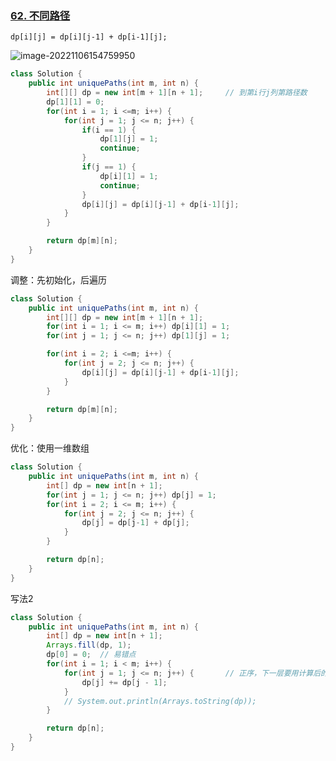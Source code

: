 ### [62. 不同路径](https://leetcode.cn/problems/unique-paths/)

```
dp[i][j] = dp[i][j-1] + dp[i-1][j];
```

![image-20221106154759950](https://cdn.jsdelivr.net/gh/iamk123/typora@main/uPic/2022/11/06/15480016677208801667720880072no4wch-image-20221106154759950.png)

```java
class Solution {
    public int uniquePaths(int m, int n) {
        int[][] dp = new int[m + 1][n + 1];		// 到第i行j列第路径数
        dp[1][1] = 0;
        for(int i = 1; i <=m; i++) {
            for(int j = 1; j <= n; j++) {
                if(i == 1) {
                    dp[1][j] = 1;
                    continue;
                }
                if(j == 1) {
                    dp[i][1] = 1;
                    continue;
                }
                dp[i][j] = dp[i][j-1] + dp[i-1][j];
            }
        }

        return dp[m][n];
    }
}
```

调整：先初始化，后遍历

```java
class Solution {
    public int uniquePaths(int m, int n) {
        int[][] dp = new int[m + 1][n + 1];
        for(int i = 1; i <= m; i++) dp[i][1] = 1;
        for(int j = 1; j <= n; j++) dp[1][j] = 1;

        for(int i = 2; i <=m; i++) {
            for(int j = 2; j <= n; j++) {
                dp[i][j] = dp[i][j-1] + dp[i-1][j];
            }
        }

        return dp[m][n];
    }
}
```

优化：使用一维数组

```java
class Solution {
    public int uniquePaths(int m, int n) {
        int[] dp = new int[n + 1];
        for(int j = 1; j <= n; j++) dp[j] = 1;
        for(int i = 2; i <= m; i++) {
            for(int j = 2; j <= n; j++) {
                dp[j] = dp[j-1] + dp[j];
            }
        }

        return dp[n];
    }
}
```

写法2

```java
class Solution {
    public int uniquePaths(int m, int n) {
        int[] dp = new int[n + 1];
        Arrays.fill(dp, 1);
        dp[0] = 0;	// 易错点
        for(int i = 1; i < m; i++) {
            for(int j = 1; j <= n; j++) {		// 正序，下一层要用计算后的dp[j-1]
                dp[j] += dp[j - 1];
            }
            // System.out.println(Arrays.toString(dp));
        }

        return dp[n];
    }
}
```

